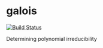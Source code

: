 galois
============
[![Build Status](https://travis-ci.org/richardmillson/galois.svg)](https://travis-ci.org/richardmillson/galois)

Determining polynomial irreducibility
